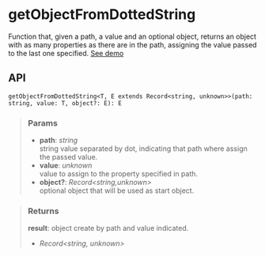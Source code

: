 # getObjectFromDottedString
Function that, given a path, a value and an optional object, returns an object with as many properties as there are in the path, assigning the value passed to the last one specified. [See demo](https://ndriadev.github.io/react-tools/#/utils/getObjectFromDottedString)

## API

```tsx
getObjectFromDottedString<T, E extends Record<string, unknown>>(path: string, value: T, object?: E): E
```


> ### Params
>
> - __path__: _string_  
string value separated by dot, indicating that path where assign the passed value.
> - __value__: _unknown_  
value to assign to the property specified in path.
> - __object?__: _Record<string,unknown>_  
optional object that will be used as start object.
>



> ### Returns
>
> __result__: object create by path and value indicated.
> - _Record<string, unknown>_  
>